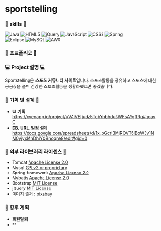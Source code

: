 sportstelling
=============
### 💪 skills 💪
![Java](https://img.shields.io/badge/java-%23ED8B00.svg?style=for-the-badge&logo=java&logoColor=white)
![HTML5](https://img.shields.io/badge/html5-%23E34F26.svg?style=for-the-badge&logo=html5&logoColor=white)
![jQuery](https://img.shields.io/badge/jquery-%230769AD.svg?style=for-the-badge&logo=jquery&logoColor=white)
![JavaScript](https://img.shields.io/badge/javascript-%23323330.svg?style=for-the-badge&logo=javascript&logoColor=%23F7DF1E)
![CSS3](https://img.shields.io/badge/css3-%231572B6.svg?style=for-the-badge&logo=css3&logoColor=white)
![Spring](https://img.shields.io/badge/spring-%236DB33F.svg?style=for-the-badge&logo=spring&logoColor=white)  
![Eclipse](https://img.shields.io/badge/Eclipse-FE7A16.svg?style=for-the-badge&logo=Eclipse&logoColor=white)
![MySQL](https://img.shields.io/badge/mysql-%2300f.svg?style=for-the-badge&logo=mysql&logoColor=white)
![AWS](https://img.shields.io/badge/AWS-%23FF9900.svg?style=for-the-badge&logo=amazon-aws&logoColor=white)

### 🧾 포트폴리오 🧾

### 💻 Project 설명 💻
Sportstelling은 **스포츠 커뮤니티 사이트**입니다. 스포츠활동을 공유하고 스포츠에 대한 궁금증을 풀며 건강한 스포츠활동을 생활화했으면 좋겠습니다.

### 📝 기획 및 설계 📝
- **UI 기획**  
https://ovenapp.io/project/uVAIVEtjudz5TcbYhbhdu3WFsAYgffRq#qoavO
- **DB, URL, 일정 설계**  
https://docs.google.com/spreadsheets/d/1x_pGcri3MjROVT6lBoW3v1NM0yjyxMhDhiYOBnoqne8/edit#gid=0

### 🔗 외부 라이브러리 라이센스 🔗 

* Tomcat [Apache License 2.0](https://www.apache.org/licenses/LICENSE-2.0) 
* Mysql [GPLv2 or proprietary](https://www.gnu.org/licenses/gpl-3.0.html)
* Spring framework [Apache License 2.0](https://www.apache.org/licenses/LICENSE-2.0)  
* Mybatis [Apache License 2.0](https://www.apache.org/licenses/LICENSE-2.0)
* Bootstrap [MIT License](https://opensource.org/licenses/MIT)
* jQuery [MIT License](https://opensource.org/licenses/MIT)
* 이미지 출처 : [pixabay](https://pixabay.com/ko/)

### 📝 향후 계획
- **회원탈퇴**
- **
